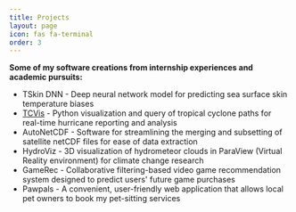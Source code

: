 ```yaml
---
title: Projects
layout: page
icon: fas fa-terminal
order: 3
---
```


**Some of my software creations from internship experiences and academic pursuits:**

+ TSkin DNN - Deep neural network model for predicting sea surface skin temperature biases  
+ [TCVis](https://github.com/HuSophia/HuSophia.github.io/blob/main/_projects/2021-12-14-TCVis.md) - Python visualization and query of tropical cyclone paths for real-time hurricane reporting and analysis
+ AutoNetCDF - Software for streamlining the merging and subsetting of satellite netCDF files for ease of data extraction 
+ HydroViz - 3D visualization of hydrometeor clouds in ParaView (Virtual Reality environment) for climate change research 
+ GameRec - Collaborative filtering-based video game recommendation system designed to predict users' future game purchases
+ Pawpals - A convenient, user-friendly web application that allows local pet owners to book my pet-sitting services       

